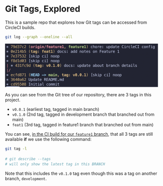 # Git Tags, Explored

This is a sample repo that explores how Git tags can be accessed from CircleCI builds.

```sh
git log --graph --oneline --all
```

![git tree](gittree.png)

As you can see from the Git tree of our repository,
there are 3 tags in this project.

- `v0.0.1` (earliest tag, tagged in main branch)
- `v0.1.0` (2nd tag, tagged in development branch that branched out from main)
- `feat1` (3rd tag, tagged in feature1 branch that branched out from main)

You can see, [in the CI build for our `feature1` branch](https://app.circleci.com/pipelines/github/kelvintaywl/git-tags-exploration/1/workflows/da5c165b-bf73-42a7-989e-9acdeeca4f86/jobs/1), that all 3 tags are still available **if** we use the following command:

```sh
git tag -l

# git describe --tags
# will only show the latest tag in this BRANCH
```

Note that this includes the `v0.1.0` tag even though this was a tag on another branch, `development`.
